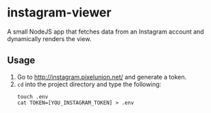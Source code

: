 # instagram-viewer

A small NodeJS app that fetches data from an Instagram account and dynamically renders the view.

## Usage

1. Go to http://instagram.pixelunion.net/ and generate a token.
2. ```cd``` into the project directory and type the following:  
   ```
   touch .env  
   cat TOKEN=[YOU_INSTAGRAM_TOKEN] > .env
   ```
